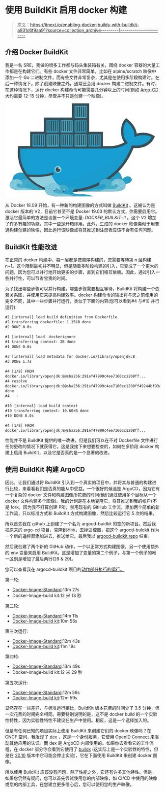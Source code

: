 # 使用 BuildKit 启用 docker 构建

> 原文：<https://itnext.io/enabling-docker-builds-with-buildkit-a931c6f9aa91?source=collection_archive---------1----------------------->

## 介绍 Docker BuildKit

我是一名 SRE，我做的很多工作都与码头集装箱有关。围绕 docker 容器的大量工作都是在构建它们。有些 docker 文件非常简单，比如在 alpine/scratch 映像中添加一个 Go 二进制文件，而有些文件非常复杂，尤其是在使用多阶段构建时。在后一种情况下，除了创建映像之外，通常还会用 docker 构建二进制文件。有时，在这种情况下，运行 docker 构建命令可能需要几分钟以上的时间(例如 [Argo-CD](https://github.com/argoproj/argo-cd/blob/master/Dockerfile) 大约需要 12-15 分钟，尽管并不只是创建一个映像)。

![](img/4566cf6fdb00eb0376ae0abd1813d820.png)

从 Docker 18.09 开始，有一种新的构建图像的方式叫做 [BuildKit](https://docs.docker.com/develop/develop-images/build_enhancements/) 。这被认为是 docker 版本的 V2，目前它甚至不是 Docker 19.03 的默认方式，你需要启用它。激活它最简单的方法是设置一个环境变量: *DOCKER_BUILKIT=1* 。这个 V2 增加了许多有趣的功能，其中一些是开箱即用。此外，生成的 docker 映像类似于用普通构建创建的映像，因此运行该映像或将其推送到注册表应该不会有任何问题。

## BuildKit 性能改进

在正常的 docker 构建中，每一层都是按顺序构建的，您需要等待第 n 层构建 n+1。这个限制最初并不明显，但是随着多阶段构建的引入，它变成了一个更大的问题，因为您可以并行地开始更多的步骤，直到它们相互依赖。因此，通过引入一些并行性，可以节省宝贵的时间。

为了找出哪些步骤可以并行构建，哪些步骤需要相互等待，BuildKit 将构建一个依赖关系图，并使用它来提高构建效率。docker 构建命令的输出将与您之前使用的完全不同，其中一些步骤并行运行，类似于下面的内容(您可以看到#4 与#10 并行运行):

```
#2 [internal] load build definition from Dockerfile
#2 transferring dockerfile: 1.15kB done
#2 DONE 0.0s

#1 [internal] load .dockerignore
#1 transferring context: 2B done
#1 DONE 0.0s

#3 [internal] load metadata for docker.io/library/openjdk:8
#3 DONE 1.7s

#4 [1/8] FROM docker.io/library/openjdk:8@sha256:291ef47999c4ee7160cc1208ff...
#4 resolve docker.io/library/openjdk:8@sha256:291ef47999c4ee7160cc1208ff49244bf93a43b7eca1c31842615fc529efc24e done
#4 ...

#10 [internal] load build context
#10 transferring context: 10.60kB done
#10 DONE 0.0s

#4 [1/8] FROM docker.io/library/openjdk:8@sha256:291ef47999c4ee7160cc1208ff...
```

性能并不是 BuildKit 提供的唯一改进，但是我们可以在不对 Dockerfile 文件进行任何更改的情况下就获得它。这是我接下来想要检查的，如何在多阶段 docker 构建上启用 BuildKit，以及它是否真的是一个显著的改进。

## 使用 BuildKit 构建 ArgoCD

因此，让我们通过将 BuildKit 引入到一个真实的项目中，并将其与普通的构建进行比较，来看看我们是否真的能从中受益。一个很好的候选是 ArgoCD，因为它有一个复杂的 docker 文件和构建图像所花费的时间(他们通过使用多个目标从一个 docker 文件构建多个图像)。我的计划是在本地克隆它，将其推送到我的帐户(不是 fork，因为我不打算创建 PR)，禁用现有的 GitHub 工作流，添加两个简单的新工作流，只以标准方式和 BuildKit 方式构建图像，然后比较运行它 5 次的结果。

所以首先我在 github 上创建了一个名为 argocd-buidkit 的空的新项目。然后我把原来的 argo-cd 项目，克隆到本地，去掉遥控器，把这个 argocd-buldkit 作为一个新的遥控器添加进去，推送给它。最后我以 [argocd-buildkit repo](https://github.com/lcostea/argocd-buildkit) 结束。

然后我创建了两个新的 GitHub 动作，一个以正常方式构建图像，另一个使用额外的 env 变量来启用 BuildKit。这是增加了变量的第二个例子，与第一个例子的唯一区别是增加了最后两行(28 & 29)。

您可以查看我在 argocd-buildkit 项目的[动作部分执行的运行。](https://github.com/lcostea/argocd-buildkit/actions)

第一轮:

*   [Docker-Image-Standard](https://github.com/lcostea/argocd-buildkit/actions/runs/340202242):13m 27s
*   Docker-Image-build kit:12 米 13 秒

第二轮:

*   [Docker-Image-Standard](https://github.com/lcostea/argocd-buildkit/actions/runs/340424391):14m 11s
*   [Docker-Image-build kit](https://github.com/lcostea/argocd-buildkit/actions/runs/340424392):10m 56s

第三次运行:

*   [Docker-Image-Standard](https://github.com/lcostea/argocd-buildkit/actions/runs/340568618):12m 43s
*   [Docker-Image-build kit](https://github.com/lcostea/argocd-buildkit/actions/runs/340568617):11m 19s

第四轮:

*   [Docker-Image-Standard](https://github.com/lcostea/argocd-buildkit/actions/runs/340591871):13m 49s
*   Docker-Image-build kit:12 米 29 秒

第五次运行:

*   [Docker-Image-Standard](https://github.com/lcostea/argocd-buildkit/actions/runs/341238041):12m 59s
*   [Docker-Image-build kit](https://github.com/lcostea/argocd-buildkit/actions/runs/341238096):12m 59s

显然存在一些差异，与标准运行相比，BuildKit 版本花费的时间少了 3.5 分钟，但一次花费的时间完全相同。需要特别说明的是，这不是 docker build 的一个实验性特性，因为实验性特性不建议在生产中使用。相反，这是一个选择加入的。

但是有任何已知的项目实际上使用 BuildKit 来创建它们的 docker 映像吗？在 CNCF 空间，我发现了 [dex](https://github.com/dexidp/dex) ，这是一个身份服务，它使用 [OpenID Connect](https://openid.net/connect/) 来驱动其他应用的认证。而 dex 是 ArgoCD 内部使用的。如果你去看看它的工作流程，在 docker 部分你会看到它使用了 [buildx](https://docs.docker.com/buildx/working-with-buildx/) (这实际上是一个实验性的特性，但是在 [20.10](https://github.com/moby/moby/milestone/76) 版本中它可能会停止实验)，它在下面使用 BuildKit 来创建 docker 图像。

所以使用 BuildKit 应该没有问题，除了性能之外，它还有许多其他特性。但是，如果您仍然有疑问，您可以首先尝试使用您的内部映像，如 CI/CD 中使用的映像或您的内部工具，在您建立更多信心后，您可以使用您的生产映像。